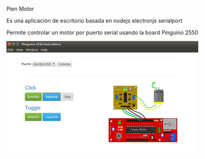 Pien Motor

Es una aplicación de escritorio basada en nodejs electronjs serialport

Permite controlar un motor por puerto serial usando la board Pinguino 2550

<img src="./app/icons/screenshot.png" width="500">